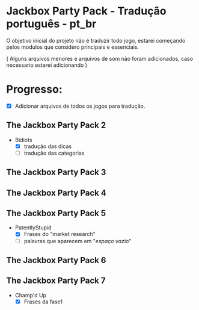 # Jackbox Party Pack - Tradução português - pt_br

O objetivo inicial do projeto não é traduzir todo jogo, estarei começando pelos modulos que considero principais e essenciais.

( Alguns arquivos menores e arquivos de som não foram adicionados, caso necessario estarei adicionando )

# Progresso:

- [x] Adicionar arquivos de todos os jogos para tradução.

## The Jackbox Party Pack 2
 - Bidiots
   - [x] tradução das dicas
   - [ ] tradução das categorias

## The Jackbox Party Pack 3

## The Jackbox Party Pack 4

## The Jackbox Party Pack 5
 - PatentlyStupid 
   - [x] Frases do "market research"
   - [ ] palavras que aparecem em "_espaço vazio_"

## The Jackbox Party Pack 6

## The Jackbox Party Pack 7
 - Champ'd Up
    - [x] Frases da fase1
